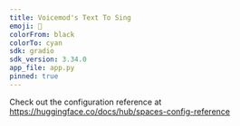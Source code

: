 ```yaml
---
title: Voicemod's Text To Sing
emoji: 🎤
colorFrom: black
colorTo: cyan
sdk: gradio
sdk_version: 3.34.0
app_file: app.py
pinned: true
---
```


Check out the configuration reference at https://huggingface.co/docs/hub/spaces-config-reference
